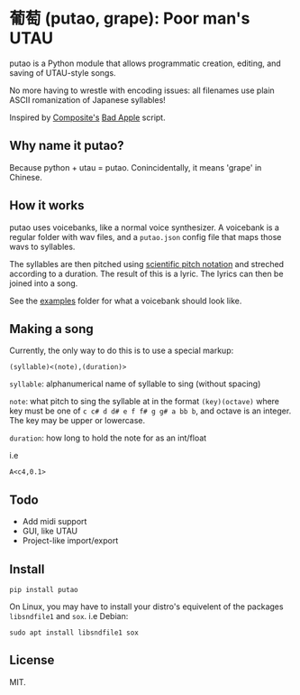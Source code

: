 # 葡萄 (putao, grape): Poor man's UTAU

putao is a Python module that allows programmatic creation, editing, and saving of UTAU-style songs.

No more having to wrestle with encoding issues: all filenames use plain ASCII romanization of Japanese syllables!

Inspired by [Composite's](https://www.youtube.com/c/Composite1618) [Bad Apple](https://github.com/Composite1618/CompositeMemes/blob/main/bad%20apple.py) script.

## Why name it putao?

Because python + utau = putao. Conincidentally, it means 'grape' in Chinese.

## How it works

putao uses voicebanks, like a normal voice synthesizer.
A voicebank is a regular folder with wav files, and a `putao.json` config file that maps those wavs to syllables.

The syllables are then pitched using [scientific pitch notation](https://en.wikipedia.org/wiki/Scientific_pitch_notation) and streched according to a duration.
The result of this is a lyric. The lyrics can then be joined into a song.

See the [examples](./examples) folder for what a voicebank should look like.

## Making a song

Currently, the only way to do this is to use a special markup:

```
(syllable)<(note),(duration)>
```

`syllable`: alphanumerical name of syllable to sing (without spacing)

`note`: what pitch to sing the syllable at in the format `(key)(octave)`
where key must be one of `c c# d d# e f f# g g# a bb b`, and octave is an integer.
The key may be upper or lowercase.

`duration`: how long to hold the note for as an int/float

i.e

```
A<c4,0.1>
```

## Todo

- Add midi support
- GUI, like UTAU
- Project-like import/export

## Install

```
pip install putao
```

On Linux, you may have to install your distro's equivelent of the packages `libsndfile1` and `sox`.
i.e Debian:

```
sudo apt install libsndfile1 sox
```

## License

MIT.
